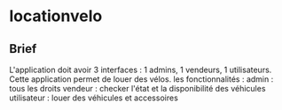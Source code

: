# locationvelo

## Brief
L'application doit avoir 3 interfaces : 1 admins, 1 vendeurs, 1 utilisateurs.
Cette application permet de louer des vélos.
les fonctionnalités : 
admin : tous les droits
vendeur : checker l'état et la disponibilité des véhicules
utilisateur : louer des véhicules et accessoires
